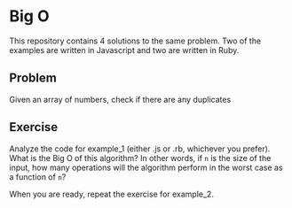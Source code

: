 # Big O

This repository contains 4 solutions to the same problem. Two of the examples are written in Javascript and two are written in Ruby.

## Problem

Given an array of numbers, check if there are any duplicates

## Exercise

Analyze the code for example_1 (either .js or .rb, whichever you prefer). What is the Big O of this algorithm? In other words, if `n` is the size of the input, how many operations will the algorithm perform in the worst case as a function of `n`?

When you are ready, repeat the exercise for example_2.
